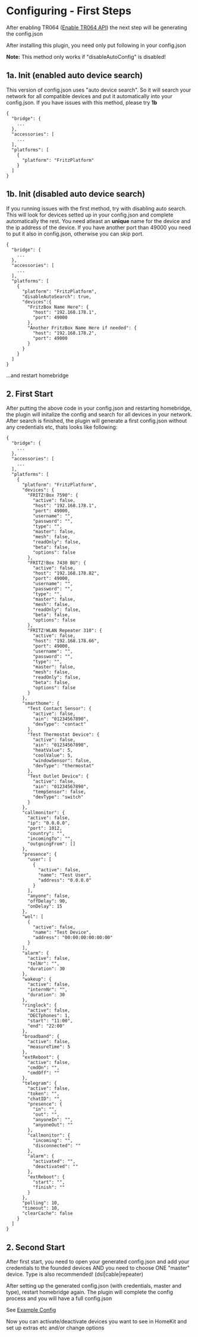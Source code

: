 # Configuring - First Steps

After enabling TR064 ([Enable TR064 API](https://github.com/SeydX/homebridge-fritz-platform/blob/master/docs/Installation.md)) the next step will be generating the config.json


After installing this plugin, you need only put following in your config.json

**Note:** This method only works if "disableAutoConfig" is disabled!


## 1a. Init (enabled auto device search)

This version of config.json uses "auto device search". So it will search your network for all compatible devices and put it automatically into your config.json. If you have issues with this method, please try **1b**

```
{
  "bridge": {
    ...
  },
  "accessories": [
    ...
  ],
  "platforms": [
    {
      "platform": "FritzPlatform"
    }
  ]
}
```


## 1b. Init (disabled auto device search)

If you running issues with the first method, try with disabling auto search. This will look for devices setted up in your config.json and complete automatically the rest. You need atleast an **unique** name for the device and the ip address of the device. If you have another port than 49000 you need to put it also in config.json, otherwise you can skip port.

```
{
  "bridge": {
    ...
  },
  "accessories": [
    ...
  ],
  "platforms": [
    {
      "platform": "FritzPlatform",
      "disableAutoSearch": true,
      "devices":{
        "FritzBox Name Here": {
          "host": "192.168.178.1",
          "port": 49000
        },
        "Another FritzBox Name Here if needed": {
          "host": "192.168.178.2",
          "port": 49000
        }
      }
    }
  ]
}
```

...and restart homebridge

## 2. First Start

After putting the above code in your config.json and restarting homebridge, the plugin will initalize the config and search for all devices in your network. After search is finished, the plugin will generate a first config.json without any credentials etc, thats looks like following:

```
{
  "bridge": {
    ...
  },
  "accessories": [
    ...
  ],
  "platforms": [
    {
      "platform": "FritzPlatform",
      "devices": {
        "FRITZ!Box 7590": {
          "active": false,
          "host": "192.168.178.1",
          "port": 49000,
          "username": "",
          "password": "",
          "type": "",
          "master": false,
          "mesh": false,
          "readOnly": false,
          "beta": false,
          "options": false
        },
        "FRITZ!Box 7430 BU": {
          "active": false,
          "host": "192.168.178.82",
          "port": 49000,
          "username": "",
          "password": "",
          "type": "",
          "master": false,
          "mesh": false,
          "readOnly": false,
          "beta": false,
          "options": false
        },
        "FRITZ!WLAN Repeater 310": {
          "active": false,
          "host": "192.168.178.66",
          "port": 49000,
          "username": "",
          "password": "",
          "type": "",
          "master": false,
          "mesh": false,
          "readOnly": false,
          "beta": false,
          "options": false
        }
      },
      "smarthome": {
        "Test Contact Sensor": {
          "active": false,
          "ain": "01234567890",
          "devType": "contact"
        },
        "Test Thermostat Device": {
          "active": false,
          "ain": "01234567890",
          "heatValue": 5,
          "coolValue": 5,
          "windowSensor": false,
          "devType": "thermostat"
        },
        "Test Outlet Device": {
          "active": false,
          "ain": "01234567890",
          "tempSensor": false,
          "devType": "switch"
        }
      },
      "callmonitor": {
        "active": false,
        "ip": "0.0.0.0",
        "port": 1012,
        "country": "",
        "incomingTo": "",
        "outgoingFrom": []
      },
      "presence": {
        "user": [
          {
            "active": false,
            "name": "Test User",
            "address": "0.0.0.0"
          }
        ],
        "anyone": false,
        "offDelay": 90,
        "onDelay": 15
      },
      "wol": [
        {
          "active": false,
          "name": "Test Device",
          "address": "00:00:00:00:00:00"
        }
      ],
      "alarm": {
        "active": false,
        "telNr": "",
        "duration": 30
      },
      "wakeup": {
        "active": false,
        "internNr": "",
        "duration": 30
      },
      "ringlock": {
        "active": false,
        "DECTphones": 1,
        "start": "11:00",
        "end": "22:00"
      },
      "broadband": {
        "active": false,
        "measureTime": 5
      },
      "extReboot": {
        "active": false,
        "cmdOn": "",
        "cmdOff": ""
      },
      "telegram": {
        "active": false,
        "token": "",
        "chatID": "",
        "presence": {
          "in": "",
          "out": "",
          "anyoneIn": "",
          "anyoneOut": ""
        },
        "callmonitor": {
          "incoming": "",
          "disconnected": ""
        },
        "alarm": {
          "activated": "",
          "deactivated": ""
        },
        "extReboot": {
          "start": "",
          "finish": ""
        }
      },
      "polling": 10,
      "timeout": 10,
      "clearCache": false
    }
  ]
}

```

## 2. Second Start

After first start, you need to open your generated config.json and add your credentials to the founded devices AND you need to choose ONE "master" device. 
Type is also recommended! (dsl|cable|repeater)

After setting up the generated config.json (with credentials, master and type), restart homebridge again. 
The plugin will complete the config process and you will have a full config.json

See [Example Config](https://github.com/SeydX/homebridge-fritz-platform/blob/dev/example/example-config.json)

Now you can activate/deactivate devices you want to see in HomeKit and set up extras etc and/or change options 
